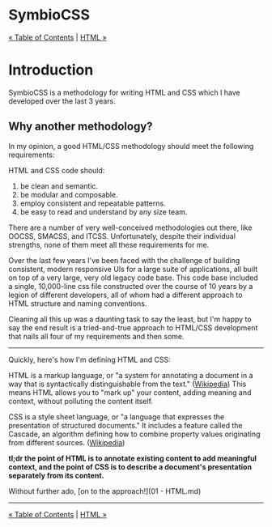 # SymbioCSS

[&laquo; Table of Contents](./) | [HTML &raquo;](./01_html.md)

# Introduction

SymbioCSS is a methodology for writing HTML and CSS which I have developed over the last 3 years.

## Why another methodology?
In my opinion, a good HTML/CSS methodology should meet the following requirements:

HTML and CSS code should:

1. be clean and semantic.
2. be modular and composable.
3. employ consistent and repeatable patterns.
4. be easy to read and understand by any size team.

There are a number of very well-conceived methodologies out there, like OOCSS, SMACSS, and ITCSS. Unfortunately, despite their individual strengths, none of them meet all these requirements for me.

Over the last few years I've been faced with the challenge of building consistent, modern responsive UIs for a large suite of applications, all built on top of a very large, very old legacy code base. This code base included a single, 10,000-line css file constructed over the course of 10 years by a legion of different developers, all of whom had a different approach to HTML structure and naming conventions.

Cleaning all this up was a daunting task to say the least, but I'm happy to say the end result is a tried-and-true approach to HTML/CSS development that nails all four of my requirements and then some.

---

Quickly, here's how I'm defining HTML and CSS:

HTML is a markup language, or "a system for annotating a document in a way that is syntactically distinguishable from the text." ([Wikipedia](https://en.wikipedia.org/wiki/Markup_language)) This means HTML allows you to "mark up" your content, adding meaning and context, without polluting the content itself.

CSS is a style sheet language, or "a language that expresses the presentation of structured documents." It includes a feature called the Cascade, an algorithm defining how to combine property values originating from different sources. ([Wikipedia](https://en.wikipedia.org/wiki/Style_sheet_language))

**tl;dr the point of HTML is to annotate existing content to add meaningful context, and the point of CSS is to describe a document's presentation separately from its content.**

Without further ado, [on to the approach!](01 - HTML.md)

---
[&laquo; Table of Contents](./) | [HTML &raquo;](./01_html.md)
